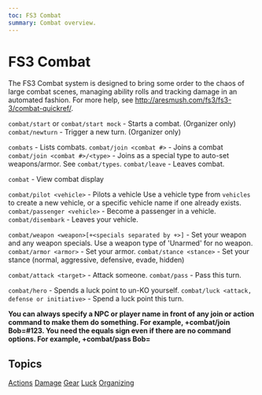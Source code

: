 ```yaml
---
toc: FS3 Combat
summary: Combat overview.
---
```

# FS3 Combat

The FS3 Combat system is designed to bring some order to the chaos of large combat scenes, managing ability rolls and tracking damage in an automated fashion. For more help, see http://aresmush.com/fs3/fs3-3/combat-quickref/.

`combat/start` or `combat/start mock` - Starts a combat. (Organizer only)
`combat/newturn` - Trigger a new turn. (Organizer only)

`combats` - Lists combats.
`combat/join <combat #>` - Joins a combat
`combat/join <combat #>/<type>` - Joins as a special type to auto-set weapons/armor.  See `combat/types`.
`combat/leave` - Leaves combat.

`combat` - View combat display

`combat/pilot <vehicle>` - Pilots a vehicle
       Use a vehicle type from `vehicles` to create a new vehicle, or a specific vehicle name if one already exists.
`combat/passenger <vehicle>` - Become a passenger in a vehicle.
`combat/disembark` - Leaves your vehicle.

`combat/weapon <weapon>[+<specials separated by +>]` - Set your weapon and any weapon specials.
        Use a weapon type of 'Unarmed' for no weapon.
`combat/armor <armor>` - Set your armor.
`combat/stance <stance>` - Set your stance (normal, aggressive, defensive, evade, hidden)

`combat/attack <target>` - Attack someone.
`combat/pass` - Pass this turn.

`combat/hero` - Spends a luck point to un-KO yourself.
`combat/luck <attack, defense or initiative>` - Spend a luck point this turn. 

**You can always specify a NPC or player name in front of any join or action command to make them do something.  For example, +combat/join Bob=#123.  You need the equals sign even if there are no command options.  For example, +combat/pass Bob=**

## Topics

[Actions](/help/fs3combat/actions)
[Damage](/help/fs3combat/damage)
[Gear](/help/fs3combat/gear)
[Luck](/help/fs3combat/luck)
[Organizing](/help/fs3combat/org)
